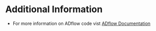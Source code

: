 # Additional Information

- For more information on ADflow code vist [ADflow Documentation](https://mdolab-adflow.readthedocs-hosted.com/en/latest/)